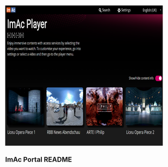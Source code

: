 <p align="center">
    <img height="450px" width="800px" src="img/portal_screenshot.png" />
</p>

## ImAc Portal README
